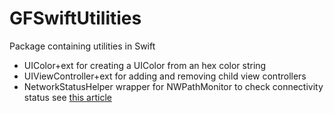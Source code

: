 # GFSwiftUtilities

Package containing utilities in Swift
* UIColor+ext for creating a UIColor from an hex color string
* UIViewController+ext for adding and removing child view controllers
* NetworkStatusHelper wrapper for NWPathMonitor to check connectivity status see [this article](http://www.gfrigerio.com/check-connectivity-status/)
